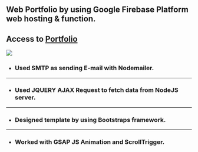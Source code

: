## **Web Portfolio by using Google Firebase Platform web hosting & function.**

## Access to [Portfolio](https://portfoilo-web.web.app/)
<img src="https://miro.medium.com/max/4492/1*ZBSX06fzK-gFy_Cj3FwzUg.png">


- ### Used SMTP as sending E-mail with Nodemailer.
----
- ### Used JQUERY AJAX Request to fetch data from NodeJS server.
----
- ### Designed template by using Bootstraps framework.
----
- ### Worked with GSAP JS Animation and ScrollTrigger.
